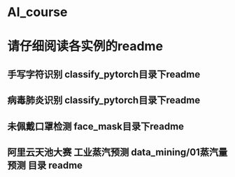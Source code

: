 # AI_course

# 请仔细阅读各实例的readme

## 手写字符识别  classify_pytorch目录下readme

## 病毒肺炎识别  classify_pytorch目录下readme

## 未佩戴口罩检测  face_mask目录下readme

## 阿里云天池大赛 工业蒸汽预测 data_mining/01蒸汽量预测 目录 readme
